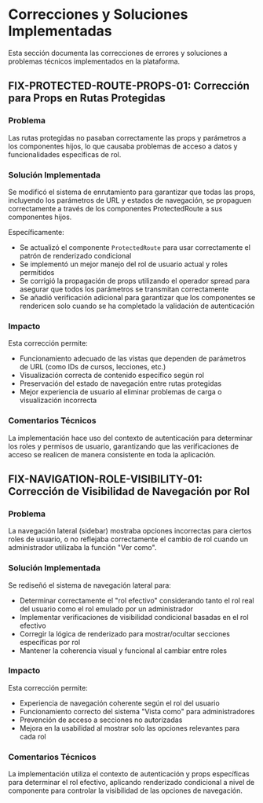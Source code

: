 
# Correcciones y Soluciones Implementadas

Esta sección documenta las correcciones de errores y soluciones a problemas técnicos implementados en la plataforma.

## FIX-PROTECTED-ROUTE-PROPS-01: Corrección para Props en Rutas Protegidas

### Problema
Las rutas protegidas no pasaban correctamente las props y parámetros a los componentes hijos, lo que causaba problemas de acceso a datos y funcionalidades específicas de rol.

### Solución Implementada
Se modificó el sistema de enrutamiento para garantizar que todas las props, incluyendo los parámetros de URL y estados de navegación, se propaguen correctamente a través de los componentes ProtectedRoute a sus componentes hijos. 

Específicamente:
- Se actualizó el componente `ProtectedRoute` para usar correctamente el patrón de renderizado condicional
- Se implementó un mejor manejo del rol de usuario actual y roles permitidos
- Se corrigió la propagación de props utilizando el operador spread para asegurar que todos los parámetros se transmitan correctamente
- Se añadió verificación adicional para garantizar que los componentes se rendericen solo cuando se ha completado la validación de autenticación

### Impacto
Esta corrección permite:
- Funcionamiento adecuado de las vistas que dependen de parámetros de URL (como IDs de cursos, lecciones, etc.)
- Visualización correcta de contenido específico según rol
- Preservación del estado de navegación entre rutas protegidas
- Mejor experiencia de usuario al eliminar problemas de carga o visualización incorrecta

### Comentarios Técnicos
La implementación hace uso del contexto de autenticación para determinar los roles y permisos de usuario, garantizando que las verificaciones de acceso se realicen de manera consistente en toda la aplicación.

## FIX-NAVIGATION-ROLE-VISIBILITY-01: Corrección de Visibilidad de Navegación por Rol

### Problema
La navegación lateral (sidebar) mostraba opciones incorrectas para ciertos roles de usuario, o no reflejaba correctamente el cambio de rol cuando un administrador utilizaba la función "Ver como".

### Solución Implementada
Se rediseñó el sistema de navegación lateral para:
- Determinar correctamente el "rol efectivo" considerando tanto el rol real del usuario como el rol emulado por un administrador
- Implementar verificaciones de visibilidad condicional basadas en el rol efectivo
- Corregir la lógica de renderizado para mostrar/ocultar secciones específicas por rol
- Mantener la coherencia visual y funcional al cambiar entre roles

### Impacto
Esta corrección permite:
- Experiencia de navegación coherente según el rol del usuario
- Funcionamiento correcto del sistema "Vista como" para administradores
- Prevención de acceso a secciones no autorizadas
- Mejora en la usabilidad al mostrar solo las opciones relevantes para cada rol

### Comentarios Técnicos
La implementación utiliza el contexto de autenticación y props específicas para determinar el rol efectivo, aplicando renderizado condicional a nivel de componente para controlar la visibilidad de las opciones de navegación.

